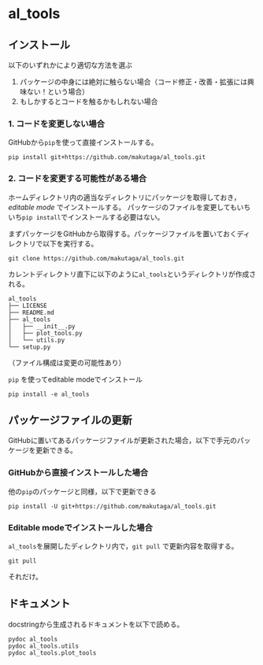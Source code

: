 # al_tools

## インストール
以下のいずれかにより適切な方法を選ぶ
1. パッケージの中身には絶対に触らない場合（コード修正・改善・拡張には興味ない！という場合）
1. もしかするとコードを触るかもしれない場合

### 1. コードを変更しない場合
GitHubから`pip`を使って直接インストールする。
```Shell
pip install git+https://github.com/makutaga/al_tools.git
```

### 2. コードを変更する可能性がある場合
ホームディレクトリ内の適当なディレクトリにパッケージを取得しておき，*editable mode* でインストールする。
パッケージのファイルを変更してもいちいち`pip install`でインストールする必要はない。

まずパッケージをGitHubから取得する。パッケージファイルを置いておくディレクトリで以下を実行する。
```
git clone https://github.com/makutaga/al_tools.git
```

カレントディレクトリ直下に以下のように`al_tools`というディレクトリが作成される。
```
al_tools
├── LICENSE
├── README.md
├── al_tools
│   ├── __init__.py
│   ├── plot_tools.py
│   └── utils.py
└── setup.py
```
（ファイル構成は変更の可能性あり）

`pip` を使ってeditable modeでインストール
```Shell
pip install -e al_tools
```

## パッケージファイルの更新
GitHubに置いてあるパッケージファイルが更新された場合，以下で手元のパッケージを更新できる。

### GitHubから直接インストールした場合
他の`pip`のパッケージと同様，以下で更新できる
```Shell
pip install -U git+https://github.com/makutaga/al_tools.git
```

### Editable modeでインストールした場合
`al_tools`を展開したディレクトリ内で，`git pull` で更新内容を取得する。
```Shell
git pull
```
それだけ。

## ドキュメント
docstringから生成されるドキュメントを以下で読める。
```Shell
pydoc al_tools
pydoc al_tools.utils
pydoc al_tools.plot_tools
```
